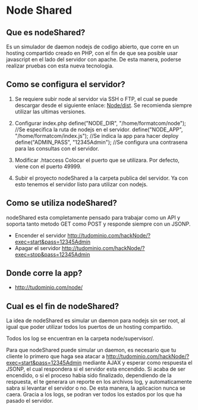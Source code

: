 Node Shared
===========

## Que es nodeShared?

  Es un simulador de daemon nodejs de codigo abierto, que corre en un hosting compartido creado en PHP,
  con el fin de que sea posible usar javascript en el lado del servidor con apache. De esta manera,
  poderse realizar pruebas con esta nueva tecnologia.

## Como se configura el servidor?

  1. Se requiere subir node al servidor via SSH o FTP, el cual se puede descargar desde
  el siguiente enlace: [Node/dist][Node].
  Se recomienda siempre utilizar las ultimas versiones.

  2. Configurar index.php
    define("NODE_DIR", "/home/formatcom/node"); //Se especifica la ruta de nodejs en el servidor.
    define("NODE_APP", "/home/formatcom/index.js"); //Se indica la app para hacer deploy
    define("ADMIN_PASS", "12345Admin"); //Se configura una contrasena para las consultas con el servidor.

  3. Modificar .htaccess
    Colocar el puerto que se utilizara. Por defecto, viene con el puerto 49999.

  4. Subir el proyecto nodeShared a la carpeta publica del servidor. Ya con esto tenemos el servidor
  listo para utilizar con nodejs.

## Como se utiliza nodeShared?

  nodeShared esta completamente pensado para trabajar como un API y soporta tanto
  metodo GET como POST y responde siempre con un JSONP.

  * Encender el servidor
    http://tudominio.com/hackNode/?exec=start&pass=12345Admin
  * Apagar el servidor
    http://tudominio.com/hackNode/?exec=stop&pass=12345Admin

## Donde corre la app?

  * http://tudominio.com/node/

## Cual es el fin de nodeShared?

  La idea de nodeShared es simular un daemon para nodejs sin ser root,
  al igual que poder utilizar todos los puertos de un hosting compartido.

  Todos los log se encuentran en la carpeta node/supervisor/.

  Para que nodeShared puede simular un daemon, es necesario que tu cliente
  lo primero que haga sea atacar a http://tudominio.com/hackNode/?exec=start&pass=12345Admin
  mediante AJAX y esperar como respuesta el JSONP, el cual respondera si el servidor esta encendido.
  Si acaba de ser encendido, o si el proceso habia sido finalizado, dependiendo de la respuesta,
  el te generara un reporte en los archivos log, y automaticamente sabra si levantar el servidor
  o no. De esta manera, la aplicacion nunca se caera.
  Gracia a los logs, se podran ver todos los estados por los que ha pasado el servidor.

  [Node]: https://nodejs.org/dist/
  [start]: http://tudominio.com/hackNode/?exec=start&pass=12345Admin
  [stop]: http://tudominio.com/hackNode/?exec=stop&pass=12345Admin
  [app]: http://tudominio.com/node/
